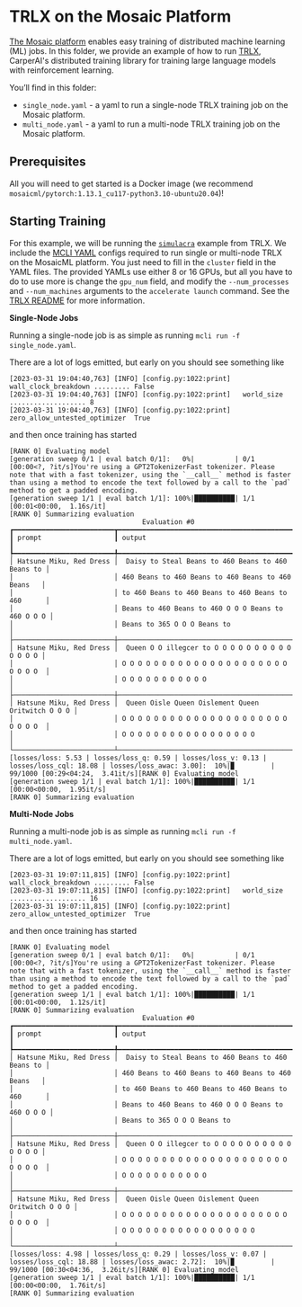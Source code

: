 # TRLX on the Mosaic Platform

[The Mosaic platform](https://www.mosaicml.com/blog/mosaicml-cloud-demo) enables easy training of distributed machine learning (ML) jobs. In this folder, we provide an example of how to run [TRLX](https://github.com/CarperAI/trlx), CarperAI's distributed training library for training large language models with reinforcement learning.

You’ll find in this folder:
- `single_node.yaml` - a yaml to run a single-node TRLX training job on the Mosaic platform.
- `multi_node.yaml` - a yaml to run a multi-node TRLX training job on the Mosaic platform.

## Prerequisites

All you will need to get started is a Docker image (we recommend `mosaicml/pytorch:1.13.1_cu117-python3.10-ubuntu20.04`)!

## Starting Training
For this example, we will be running the [`simulacra`](https://github.com/CarperAI/trlx/blob/main/examples/simulacra.py) example from TRLX. We include the [MCLI YAML](https://mcli.docs.mosaicml.com/en/latest/main_concepts/yaml_schema.html) configs required to run single or multi-node TRLX on the MosaicML platform. You just need to fill in the `cluster` field in the YAML files. The provided YAMLs use either 8 or 16 GPUs, but all you have to do to use more is change the `gpu_num` field, and modify the `--num_processes` and `--num_machines` arguments to the `accelerate launch` command. See the [TRLX README](https://github.com/CarperAI/trlx/blob/main/README.md) for more information.

************Single-Node Jobs************

Running a single-node job is as simple as running `mcli run -f single_node.yaml`.

There are a lot of logs emitted, but early on you should see something like

```
[2023-03-31 19:04:40,763] [INFO] [config.py:1022:print]   wall_clock_breakdown ......... False
[2023-03-31 19:04:40,763] [INFO] [config.py:1022:print]   world_size ................... 8
[2023-03-31 19:04:40,763] [INFO] [config.py:1022:print]   zero_allow_untested_optimizer  True
```

and then once training has started

```
[RANK 0] Evaluating model
[generation sweep 0/1 | eval batch 0/1]:   0%|          | 0/1 [00:00<?, ?it/s]You're using a GPT2TokenizerFast tokenizer. Please note that with a fast tokenizer, using the `__call__` method is faster than using a method to encode the text followed by a call to the `pad` method to get a padded encoding.
[generation sweep 1/1 | eval batch 1/1]: 100%|██████████| 1/1 [00:01<00:00,  1.16s/it]
[RANK 0] Summarizing evaluation
                                 Evaluation #0
┏━━━━━━━━━━━━━━━━━━━━━━━━━┳━━━━━━━━━━━━━━━━━━━━━━━━━━━━━━━━━━━━━━━━━━━━━━━━━━━━┓
┃ prompt                  ┃ output                                             ┃
┡━━━━━━━━━━━━━━━━━━━━━━━━━╇━━━━━━━━━━━━━━━━━━━━━━━━━━━━━━━━━━━━━━━━━━━━━━━━━━━━┩
│ Hatsune Miku, Red Dress │  Daisy to Steal Beans to 460 Beans to 460 Beans to │
│                         │ 460 Beans to 460 Beans to 460 Beans to 460 Beans   │
│                         │ to 460 Beans to 460 Beans to 460 Beans to 460      │
│                         │ Beans to 460 Beans to 460 O O O Beans to 460 O O O │
│                         │ Beans to 365 O O O Beans to                        │
├─────────────────────────┼────────────────────────────────────────────────────┤
│ Hatsune Miku, Red Dress │  Queen O O illegcer to O O O O O O O O O O O O O O │
│                         │ O O O O O O O O O O O O O O O O O O O O O O O O O  │
│                         │ O O O O O O O O O O O                              │
├─────────────────────────┼────────────────────────────────────────────────────┤
│ Hatsune Miku, Red Dress │  Queen Oisle Queen Oislement Queen Oritwitch O O O │
│                         │ O O O O O O O O O O O O O O O O O O O O O O O O O  │
│                         │ O O O O O O O O O O O O O O O O O                  │
└─────────────────────────┴────────────────────────────────────────────────────┘
[losses/loss: 5.53 | losses/loss_q: 0.59 | losses/loss_v: 0.13 | losses/loss_cql: 18.08 | losses/loss_awac: 3.00]:  10%|▉         | 99/1000 [00:29<04:24,  3.41it/s][RANK 0] Evaluating model
[generation sweep 1/1 | eval batch 1/1]: 100%|██████████| 1/1 [00:00<00:00,  1.95it/s]
[RANK 0] Summarizing evaluation
```


************Multi-Node Jobs************

Running a multi-node job is as simple as running `mcli run -f multi_node.yaml`.

There are a lot of logs emitted, but early on you should see something like

```
[2023-03-31 19:07:11,815] [INFO] [config.py:1022:print]   wall_clock_breakdown ......... False
[2023-03-31 19:07:11,815] [INFO] [config.py:1022:print]   world_size ................... 16
[2023-03-31 19:07:11,815] [INFO] [config.py:1022:print]   zero_allow_untested_optimizer  True
```

and then once training has started

```
[RANK 0] Evaluating model
[generation sweep 0/1 | eval batch 0/1]:   0%|          | 0/1 [00:00<?, ?it/s]You're using a GPT2TokenizerFast tokenizer. Please note that with a fast tokenizer, using the `__call__` method is faster than using a method to encode the text followed by a call to the `pad` method to get a padded encoding.
[generation sweep 1/1 | eval batch 1/1]: 100%|██████████| 1/1 [00:01<00:00,  1.12s/it]
[RANK 0] Summarizing evaluation
                                 Evaluation #0
┏━━━━━━━━━━━━━━━━━━━━━━━━━┳━━━━━━━━━━━━━━━━━━━━━━━━━━━━━━━━━━━━━━━━━━━━━━━━━━━━┓
┃ prompt                  ┃ output                                             ┃
┡━━━━━━━━━━━━━━━━━━━━━━━━━╇━━━━━━━━━━━━━━━━━━━━━━━━━━━━━━━━━━━━━━━━━━━━━━━━━━━━┩
│ Hatsune Miku, Red Dress │  Daisy to Steal Beans to 460 Beans to 460 Beans to │
│                         │ 460 Beans to 460 Beans to 460 Beans to 460 Beans   │
│                         │ to 460 Beans to 460 Beans to 460 Beans to 460      │
│                         │ Beans to 460 Beans to 460 O O O Beans to 460 O O O │
│                         │ Beans to 365 O O O Beans to                        │
├─────────────────────────┼────────────────────────────────────────────────────┤
│ Hatsune Miku, Red Dress │  Queen O O illegcer to O O O O O O O O O O O O O O │
│                         │ O O O O O O O O O O O O O O O O O O O O O O O O O  │
│                         │ O O O O O O O O O O O                              │
├─────────────────────────┼────────────────────────────────────────────────────┤
│ Hatsune Miku, Red Dress │  Queen Oisle Queen Oislement Queen Oritwitch O O O │
│                         │ O O O O O O O O O O O O O O O O O O O O O O O O O  │
│                         │ O O O O O O O O O O O O O O O O O                  │
└─────────────────────────┴────────────────────────────────────────────────────┘
[losses/loss: 4.98 | losses/loss_q: 0.29 | losses/loss_v: 0.07 | losses/loss_cql: 18.88 | losses/loss_awac: 2.72]:  10%|▉         | 99/1000 [00:30<04:36,  3.26it/s][RANK 0] Evaluating model
[generation sweep 1/1 | eval batch 1/1]: 100%|██████████| 1/1 [00:00<00:00,  1.76it/s]
[RANK 0] Summarizing evaluation
```
